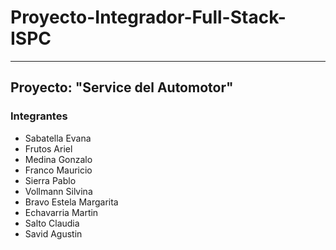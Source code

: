 # Proyecto-Integrador-Full-Stack-ISPC
*** 
##  Proyecto: "Service del Automotor"
### Integrantes
* Sabatella Evana
* Frutos Ariel
* Medina Gonzalo
* Franco Mauricio
* Sierra Pablo
* Vollmann Silvina
* Bravo Estela Margarita
* Echavarria Martin
* Salto Claudia
* Savid Agustin
